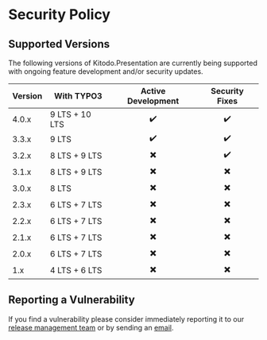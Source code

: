 # Security Policy

## Supported Versions

The following versions of Kitodo.Presentation are currently being supported with ongoing feature development and/or security updates.

| Version | With TYPO3    | Active Development       | Security Fixes           |
| ------- | ------------- | :----------------------: | :----------------------: |
| 4.0.x   | 9 LTS + 10 LTS| :heavy_check_mark:       | :heavy_check_mark:       |
| 3.3.x   | 9 LTS         | :heavy_check_mark:       | :heavy_check_mark:       |
| 3.2.x   | 8 LTS + 9 LTS | :heavy_multiplication_x: | :heavy_check_mark:       |
| 3.1.x   | 8 LTS + 9 LTS | :heavy_multiplication_x: | :heavy_multiplication_x: |
| 3.0.x   | 8 LTS         | :heavy_multiplication_x: | :heavy_multiplication_x: |
| 2.3.x   | 6 LTS + 7 LTS | :heavy_multiplication_x: | :heavy_multiplication_x: |
| 2.2.x   | 6 LTS + 7 LTS | :heavy_multiplication_x: | :heavy_multiplication_x: |
| 2.1.x   | 6 LTS + 7 LTS | :heavy_multiplication_x: | :heavy_multiplication_x: |
| 2.0.x   | 6 LTS + 7 LTS | :heavy_multiplication_x: | :heavy_multiplication_x: |
| 1.x     | 4 LTS + 6 LTS | :heavy_multiplication_x: | :heavy_multiplication_x: |

## Reporting a Vulnerability

If you find a vulnerability please consider immediately reporting it to our [release management team](https://github.com/orgs/kitodo/teams/kitodo-presentation-maintainers) or by sending an [email](mailto:security@kitodo.org).
